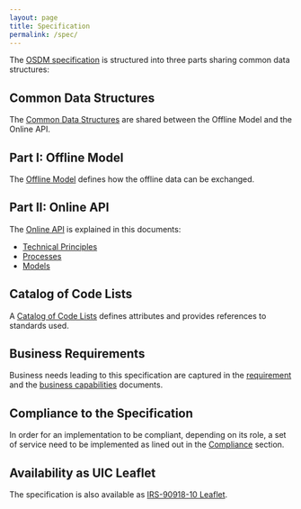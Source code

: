 ```yaml
---
layout: page
title: Specification
permalink: /spec/
---
```


The [OSDM specification](./) is structured into three parts sharing common
data structures:

## Common Data Structures

The  [Common Data Structures](./common-data-structures/) are shared between the
Offline Model and the Online API.

## Part I: Offline Model

The [Offline Model](./offline-model/) defines how the offline data can be exchanged.

## Part II: Online API

The [Online API](https://app.swaggerhub.com/apis-docs/schlpbch/uic-90918_10_osdm/1.0.0)
is explained in this documents:

- [Technical Principles](./technical-principles/)
- [Processes](./processes/)
- [Models](./models/)

## Catalog of Code Lists

A [Catalog of Code Lists](./catalog-of-code-lists/) defines attributes
and provides references to standards used.

## Business Requirements

Business needs leading to this specification are captured in the [requirement](./requirements) and the [business capabilities](./business-capabilities) documents.

## Compliance to the Specification

In order for an implementation to be compliant, depending on its role, a set of service need to be
implemented as lined out in the [Compliance](./compliance/) section.

## Availability as UIC Leaflet

The specification is also available as [IRS-90918-10 Leaflet](https://github.com/UnionInternationalCheminsdeFer/OSDM/blob/master/specification/v1.0.0/IRS-90918-10-v1.0.0.pdf).

